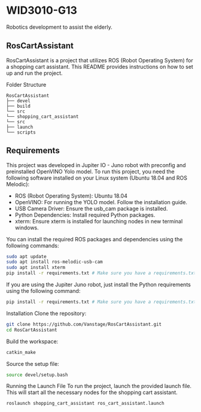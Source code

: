 # WID3010-G13
Robotics development to assist the elderly.

## RosCartAssistant

RosCartAssistant is a project that utilizes ROS (Robot Operating System) for a shopping cart assistant. This README provides instructions on how to set up and run the project.

Folder Structure
```
RosCartAssistant
├── devel
├── build
└── src
└── shopping_cart_assistant
└── src
├── launch
└── scripts
```

## Requirements

This project was developed in Jupiter IO - Juno robot with preconfig and preinstalled OpenVINO Yolo model. To run this project, you need the following software installed on your Linux system (Ubuntu 18.04 and ROS Melodic):

- ROS (Robot Operating System): Ubuntu 18.04
- OpenVINO: For running the YOLO model. Follow the installation guide.
- USB Camera Driver: Ensure the usb_cam package is installed. 
- Python Dependencies: Install required Python packages. 
- xterm: Ensure xterm is installed for launching nodes in new terminal windows.

You can install the required ROS packages and dependencies using the following commands:

```sh
sudo apt update
sudo apt install ros-melodic-usb-cam
sudo apt install xterm
pip install -r requirements.txt # Make sure you have a requirements.txt with the necessary Python packages
```

If you are using the Jupiter Juno  robot, just install the  Python requirements using the following command:

```sh
pip install -r requirements.txt # Make sure you have a requirements.txt with the necessary Python packages
```

Installation
Clone the repository:
```sh
git clone https://github.com/Vanstage/RosCartAssistant.git
cd RosCartAssistant
```

Build the workspace:
```sh
catkin_make
```

Source the setup file:
```sh
source devel/setup.bash
```

Running the Launch File
To run the project, launch the provided launch file. This will start all the necessary nodes for the shopping cart assistant.

```sh
roslaunch shopping_cart_assistant ros_cart_assistant.launch
```
